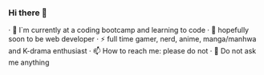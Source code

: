 ### Hi there 👋

  ·  🌱 I`m currently at a coding bootcamp and learning to code
  ·  🔭 hopefully soon to be web developer
  ·  ⚡ full time gamer, nerd, anime, manga/manhwa and K-drama enthusiast
  ·  📫 How to reach me: please do not
  ·  💬 Do not ask me anything
